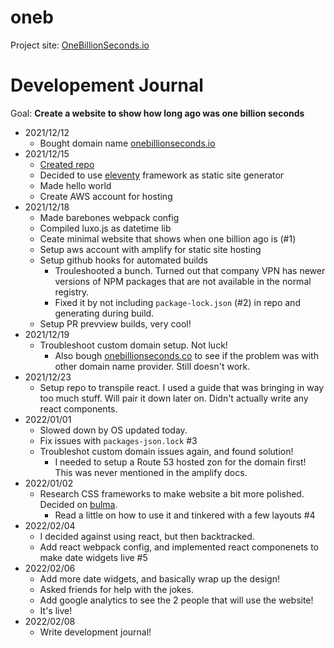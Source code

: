 # oneb

Project site: [OneBillionSeconds.io](https://onebillionseconds.io/)

# Developement Journal

Goal: **Create a website to show how long ago was one billion seconds**

* 2021/12/12
    * Bought domain name [onebillionseconds.io](https://onebillionseconds.io)
* 2021/12/15
    * [Created repo](1cb32d76ad74a860ca3a50a864f5f9466a02e4a7)
    * Decided to use [eleventy](https://www.11ty.dev/) framework as static site generator
    * Made hello world
    * Create AWS account for hosting
* 2021/12/18
    * Made barebones webpack config
    * Compiled luxo.js as datetime lib
    * Ceate minimal website that shows when one billion ago is (#1)
    * Setup aws account with amplify for static site hosting
    * Setup github hooks for automated builds
        * Trouleshooted a bunch. Turned out that company VPN has newer versions of NPM packages that are not available in the normal registry.
        * Fixed it by not including `package-lock.json` (#2) in repo and generating during build.
    * Setup PR prevview builds, very cool!
* 2021/12/19
    * Troubleshoot custom domain setup. Not luck!
        * Also bough [onebillionseconds.co](https://onebillionseconds.co) to see if the problem was with other domain name provider. Still doesn't work.
* 2021/12/23
    * Setup repo to transpile react. I used a guide that was bringing in way too much stuff. Will pair it down later on. Didn't actually write any react components.
* 2022/01/01
    * Slowed down by OS updated today.
    * Fix issues with `packages-json.lock` #3
    * Troubleshot custom domain issues again, and found solution!
        * I needed to setup a Route 53 hosted zon for the domain first! This was never mentioned in the amplify docs.
* 2022/01/02
    * Research CSS frameworks to make website a bit more polished. Decided on [bulma](https://bulma.io/).
        * Read a little on how to use it and tinkered with a few layouts #4
* 2022/02/04
    * I decided against using react, but then backtracked.
    * Add react webpack config, and implemented react componenets to make date widgets live #5
* 2022/02/06
    * Add more date widgets, and basically wrap up the design!
    * Asked friends for help with the jokes.
    * Add google analytics to see the 2 people that will use the website!
    * It's live!
* 2022/02/08
    * Write development journal!


